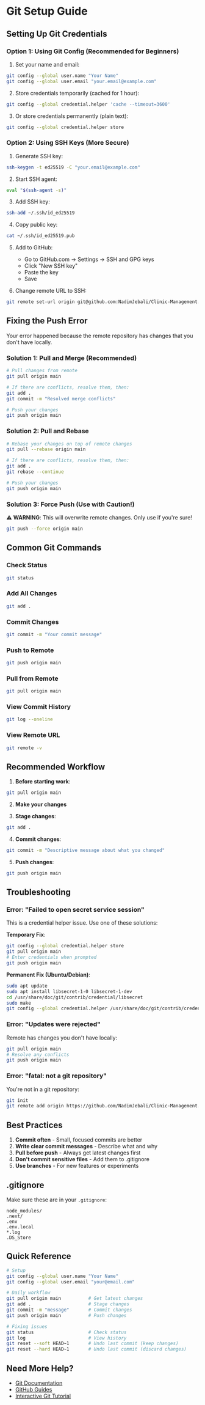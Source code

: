 # Git Setup Guide

## Setting Up Git Credentials

### Option 1: Using Git Config (Recommended for Beginners)

1. Set your name and email:

```bash
git config --global user.name "Your Name"
git config --global user.email "your.email@example.com"
```

2. Store credentials temporarily (cached for 1 hour):

```bash
git config --global credential.helper 'cache --timeout=3600'
```

3. Or store credentials permanently (plain text):

```bash
git config --global credential.helper store
```

### Option 2: Using SSH Keys (More Secure)

1. Generate SSH key:

```bash
ssh-keygen -t ed25519 -C "your.email@example.com"
```

2. Start SSH agent:

```bash
eval "$(ssh-agent -s)"
```

3. Add SSH key:

```bash
ssh-add ~/.ssh/id_ed25519
```

4. Copy public key:

```bash
cat ~/.ssh/id_ed25519.pub
```

5. Add to GitHub:

   - Go to GitHub.com → Settings → SSH and GPG keys
   - Click "New SSH key"
   - Paste the key
   - Save

6. Change remote URL to SSH:

```bash
git remote set-url origin git@github.com:NadimJebali/Clinic-Management.git
```

## Fixing the Push Error

Your error happened because the remote repository has changes that you don't have locally.

### Solution 1: Pull and Merge (Recommended)

```bash
# Pull changes from remote
git pull origin main

# If there are conflicts, resolve them, then:
git add .
git commit -m "Resolved merge conflicts"

# Push your changes
git push origin main
```

### Solution 2: Pull and Rebase

```bash
# Rebase your changes on top of remote changes
git pull --rebase origin main

# If there are conflicts, resolve them, then:
git add .
git rebase --continue

# Push your changes
git push origin main
```

### Solution 3: Force Push (Use with Caution!)

⚠️ **WARNING**: This will overwrite remote changes. Only use if you're sure!

```bash
git push --force origin main
```

## Common Git Commands

### Check Status

```bash
git status
```

### Add All Changes

```bash
git add .
```

### Commit Changes

```bash
git commit -m "Your commit message"
```

### Push to Remote

```bash
git push origin main
```

### Pull from Remote

```bash
git pull origin main
```

### View Commit History

```bash
git log --oneline
```

### View Remote URL

```bash
git remote -v
```

## Recommended Workflow

1. **Before starting work**:

```bash
git pull origin main
```

2. **Make your changes**

3. **Stage changes**:

```bash
git add .
```

4. **Commit changes**:

```bash
git commit -m "Descriptive message about what you changed"
```

5. **Push changes**:

```bash
git push origin main
```

## Troubleshooting

### Error: "Failed to open secret service session"

This is a credential helper issue. Use one of these solutions:

**Temporary Fix**:

```bash
git config --global credential.helper store
git pull origin main
# Enter credentials when prompted
git push origin main
```

**Permanent Fix (Ubuntu/Debian)**:

```bash
sudo apt update
sudo apt install libsecret-1-0 libsecret-1-dev
cd /usr/share/doc/git/contrib/credential/libsecret
sudo make
git config --global credential.helper /usr/share/doc/git/contrib/credential/libsecret/git-credential-libsecret
```

### Error: "Updates were rejected"

Remote has changes you don't have locally:

```bash
git pull origin main
# Resolve any conflicts
git push origin main
```

### Error: "fatal: not a git repository"

You're not in a git repository:

```bash
git init
git remote add origin https://github.com/NadimJebali/Clinic-Management.git
```

## Best Practices

1. **Commit often** - Small, focused commits are better
2. **Write clear commit messages** - Describe what and why
3. **Pull before push** - Always get latest changes first
4. **Don't commit sensitive files** - Add them to .gitignore
5. **Use branches** - For new features or experiments

## .gitignore

Make sure these are in your `.gitignore`:

```
node_modules/
.next/
.env
.env.local
*.log
.DS_Store
```

## Quick Reference

```bash
# Setup
git config --global user.name "Your Name"
git config --global user.email "your@email.com"

# Daily workflow
git pull origin main          # Get latest changes
git add .                     # Stage changes
git commit -m "message"       # Commit changes
git push origin main          # Push changes

# Fixing issues
git status                    # Check status
git log                       # View history
git reset --soft HEAD~1       # Undo last commit (keep changes)
git reset --hard HEAD~1       # Undo last commit (discard changes)
```

## Need More Help?

- [Git Documentation](https://git-scm.com/doc)
- [GitHub Guides](https://guides.github.com/)
- [Interactive Git Tutorial](https://learngitbranching.js.org/)
